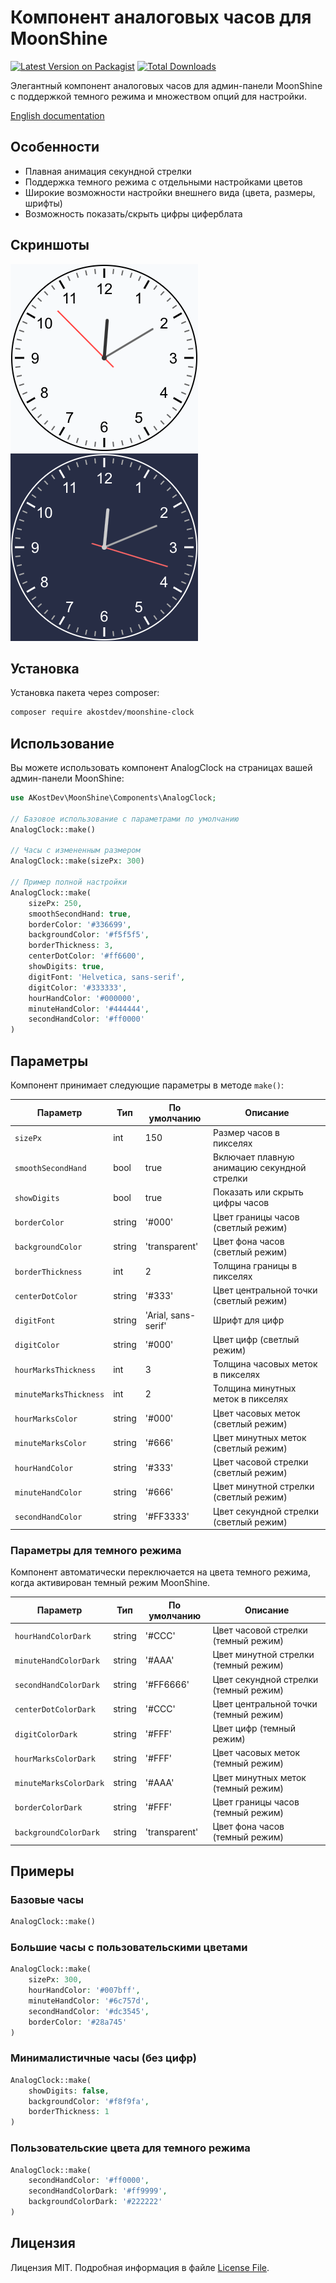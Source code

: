 # Компонент аналоговых часов для MoonShine

[![Latest Version on Packagist](https://img.shields.io/packagist/v/akostdev/moonshine-clock.svg?style=flat-square)](https://packagist.org/packages/akostdev/moonshine-clock)
[![Total Downloads](https://img.shields.io/packagist/dt/akostdev/moonshine-clock.svg?style=flat-square)](https://packagist.org/packages/akostdev/moonshine-clock)

Элегантный компонент аналоговых часов для админ-панели MoonShine с поддержкой темного режима и множеством опций для настройки.

[English documentation](README.md)

## Особенности

- Плавная анимация секундной стрелки
- Поддержка темного режима с отдельными настройками цветов
- Широкие возможности настройки внешнего вида (цвета, размеры, шрифты)
- Возможность показать/скрыть цифры циферблата

## Скриншоты

![Analog Clock Light Mode](assets/clock-light.png)
![Analog Clock Dark Mode](assets/clock-dark.png)

## Установка

Установка пакета через composer:

```bash
composer require akostdev/moonshine-clock
```

## Использование

Вы можете использовать компонент AnalogClock на страницах вашей админ-панели MoonShine:

```php
use AKostDev\MoonShine\Components\AnalogClock;

// Базовое использование с параметрами по умолчанию
AnalogClock::make()

// Часы с измененным размером
AnalogClock::make(sizePx: 300)

// Пример полной настройки
AnalogClock::make(
    sizePx: 250,
    smoothSecondHand: true,
    borderColor: '#336699',
    backgroundColor: '#f5f5f5',
    borderThickness: 3,
    centerDotColor: '#ff6600',
    showDigits: true,
    digitFont: 'Helvetica, sans-serif',
    digitColor: '#333333',
    hourHandColor: '#000000',
    minuteHandColor: '#444444',
    secondHandColor: '#ff0000'
)
```

## Параметры

Компонент принимает следующие параметры в методе `make()`:

| Параметр | Тип | По умолчанию | Описание |
|----------|-----|--------------|----------|
| `sizePx` | int | 150 | Размер часов в пикселях |
| `smoothSecondHand` | bool | true | Включает плавную анимацию секундной стрелки |
| `showDigits` | bool | true | Показать или скрыть цифры часов |
| `borderColor` | string | '#000' | Цвет границы часов (светлый режим) |
| `backgroundColor` | string | 'transparent' | Цвет фона часов (светлый режим) |
| `borderThickness` | int | 2 | Толщина границы в пикселях |
| `centerDotColor` | string | '#333' | Цвет центральной точки (светлый режим) |
| `digitFont` | string | 'Arial, sans-serif' | Шрифт для цифр |
| `digitColor` | string | '#000' | Цвет цифр (светлый режим) |
| `hourMarksThickness` | int | 3 | Толщина часовых меток в пикселях |
| `minuteMarksThickness` | int | 2 | Толщина минутных меток в пикселях |
| `hourMarksColor` | string | '#000' | Цвет часовых меток (светлый режим) |
| `minuteMarksColor` | string | '#666' | Цвет минутных меток (светлый режим) |
| `hourHandColor` | string | '#333' | Цвет часовой стрелки (светлый режим) |
| `minuteHandColor` | string | '#666' | Цвет минутной стрелки (светлый режим) |
| `secondHandColor` | string | '#FF3333' | Цвет секундной стрелки (светлый режим) |

### Параметры для темного режима

Компонент автоматически переключается на цвета темного режима, когда активирован темный режим MoonShine.

| Параметр | Тип | По умолчанию | Описание |
|----------|-----|--------------|----------|
| `hourHandColorDark` | string | '#CCC' | Цвет часовой стрелки (темный режим) |
| `minuteHandColorDark` | string | '#AAA' | Цвет минутной стрелки (темный режим) |
| `secondHandColorDark` | string | '#FF6666' | Цвет секундной стрелки (темный режим) |
| `centerDotColorDark` | string | '#CCC' | Цвет центральной точки (темный режим) |
| `digitColorDark` | string | '#FFF' | Цвет цифр (темный режим) |
| `hourMarksColorDark` | string | '#FFF' | Цвет часовых меток (темный режим) |
| `minuteMarksColorDark` | string | '#AAA' | Цвет минутных меток (темный режим) |
| `borderColorDark` | string | '#FFF' | Цвет границы часов (темный режим) |
| `backgroundColorDark` | string | 'transparent' | Цвет фона часов (темный режим) |

## Примеры

### Базовые часы

```php
AnalogClock::make()
```

### Большие часы с пользовательскими цветами

```php
AnalogClock::make(
    sizePx: 300,
    hourHandColor: '#007bff',
    minuteHandColor: '#6c757d',
    secondHandColor: '#dc3545',
    borderColor: '#28a745'
)
```

### Минималистичные часы (без цифр)

```php
AnalogClock::make(
    showDigits: false,
    backgroundColor: '#f8f9fa',
    borderThickness: 1
)
```

### Пользовательские цвета для темного режима

```php
AnalogClock::make(
    secondHandColor: '#ff0000',
    secondHandColorDark: '#ff9999',
    backgroundColorDark: '#222222'
)
```

## Лицензия

Лицензия MIT. Подробная информация в файле [License File](LICENSE.md).
